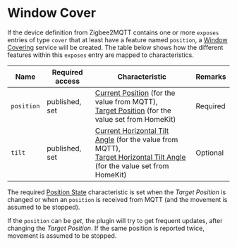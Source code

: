 # Window Cover
If the device definition from Zigbee2MQTT contains one or more `exposes` entries of type `cover` that at least have a feature named `position`, a [Window Covering](https://developers.homebridge.io/#/service/WindowCovering) service will be created.
The table below shows how the different features within this `exposes` entry are mapped to characteristics.

| Name | Required access | Characteristic | Remarks |
|-|-|-|-|
| `position` | published, set | [Current Position](https://developers.homebridge.io/#/characteristic/CurrentPosition) (for the value from MQTT),<br>[Target Position](https://developers.homebridge.io/#/characteristic/TargetPosition) (for the value set from HomeKit) | Required |
| `tilt` | published, set | [Current Horizontal Tilt Angle](https://developers.homebridge.io/#/characteristic/CurrentHorizontalTiltAngle) (for the value from MQTT),<br>[Target Horizontal Tilt Angle](https://developers.homebridge.io/#/characteristic/TargetHorizontalTiltAngle) (for the value set from HomeKit)| Optional |

The required [Position State](https://developers.homebridge.io/#/characteristic/PositionState) characteristic is set when the _Target Position_ is changed or when an `position` is received from MQTT (and the movement is assumed to be stopped).

If the `position` can be _get_, the plugin will try to get frequent updates, after changing the _Target Position_. If the same position is reported twice, movement is assumed to be stopped.